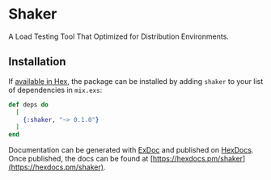 # Shaker

A Load Testing Tool That Optimized for Distribution Environments.

## Installation

If [available in Hex](https://hex.pm/docs/publish), the package can be installed
by adding `shaker` to your list of dependencies in `mix.exs`:

```elixir
def deps do
  [
    {:shaker, "~> 0.1.0"}
  ]
end
```

Documentation can be generated with [ExDoc](https://github.com/elixir-lang/ex_doc)
and published on [HexDocs](https://hexdocs.pm). Once published, the docs can
be found at [https://hexdocs.pm/shaker](https://hexdocs.pm/shaker).

